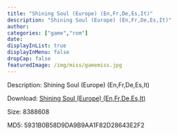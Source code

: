 ```yaml
---
title: "Shining Soul (Europe) (En,Fr,De,Es,It)"
description: "Shining Soul (Europe) (En,Fr,De,Es,It)"
author: 
categories: ["game","rom"]
date: 
displayInList: true
displayInMenu: false
dropCap: false
featuredImage: /img/miss/gamemiss.jpg
---
```


Description: Shining Soul (Europe) (En,Fr,De,Es,It)

Download: <a style="text-decoration:underline;" href="https://mega.nz/#!iWYCWIIb!MqlmeYlpjJXMnC0Lm7zsDx3Pn-LwTbGyeLmTWCQ2EnM" target = "_blank" rel = "nofollow" > Shining Soul (Europe) (En,Fr,De,Es,It)</a>

Size: 8388608

MD5: 5931B0B58D9DA9B9AA1F82D28643E2F2

